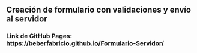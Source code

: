 ## Creación de formulario con validaciones y envío al servidor
### Link de GitHub Pages: https://beberfabricio.github.io/Formulario-Servidor/